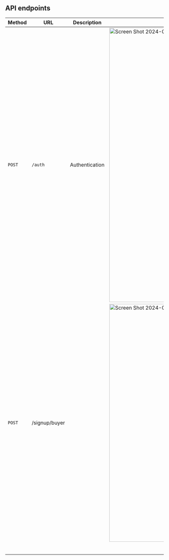## API endpoints

| Method   | URL                                      | Description                              | Example  |
| -------- | ---------------------------------------- | ---------------------------------------- | -------------------------- |  
| `POST`   | `/auth`                                  |  Authentication                          |<img width="873" alt="Screen Shot 2024-02-25 at 11 01 54 AM"  src="https://github.com/anastabiti/a-portfolio/assets/79755743/04f470f4-a434-40de-85e5-f8c52324d45c">
| `POST`   |     /signup/buyer                        |                                          |       <img width="757" alt="Screen Shot 2024-02-25 at 11 09 50 AM" src="https://github.com/anastabiti/a-portfolio/assets/79755743/e295a91f-2368-4d51-a1be-bb6846d84aaa">
                     |
|          |                                          |                                          |                            |
|          |                                          |                                          |                            |
|          |                                          |                                          |                            |
|          |                                          |                                          |                            |
|          |                                          |                                          |                            |
